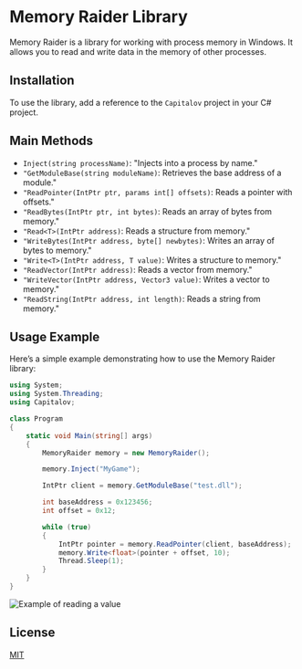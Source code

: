 # Memory Raider Library

Memory Raider is a library for working with process memory in Windows. It allows you to read and write data in the memory of other processes.

## Installation

To use the library, add a reference to the `Capitalov` project in your C# project.

## Main Methods
- `Inject(string processName)`: "Injects into a process by name."
- `"GetModuleBase(string moduleName)`: Retrieves the base address of a module."
- `"ReadPointer(IntPtr ptr, params int[] offsets)`: Reads a pointer with offsets."
- `"ReadBytes(IntPtr ptr, int bytes)`: Reads an array of bytes from memory."
- `"Read<T>(IntPtr address)`: Reads a structure from memory."
- `"WriteBytes(IntPtr address, byte[] newbytes)`: Writes an array of bytes to memory."
- `"Write<T>(IntPtr address, T value)`: Writes a structure to memory."
- `"ReadVector(IntPtr address)`: Reads a vector from memory."
- `"WriteVector(IntPtr address, Vector3 value)`: Writes a vector to memory."
- `"ReadString(IntPtr address, int length)`: Reads a string from memory."

## Usage Example

Here’s a simple example demonstrating how to use the Memory Raider library:

```csharp
using System;
using System.Threading;
using Capitalov;

class Program
{
    static void Main(string[] args)
    {
        MemoryRaider memory = new MemoryRaider();

        memory.Inject("MyGame");

        IntPtr client = memory.GetModuleBase("test.dll");

        int baseAddress = 0x123456;
        int offset = 0x12;

        while (true)
        {
            IntPtr pointer = memory.ReadPointer(client, baseAddress);
            memory.Write<float>(pointer + offset, 10);
            Thread.Sleep(1);
        }
    }
}

```

![Example of reading a value](https://github.com/capital0v/MemoryRaider/tree/main/img/preview.png)

## License

[MIT](https://github.com/capital0v/MemoryRaider/blob/main/LICENSE)